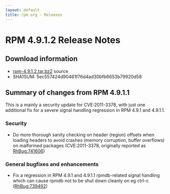 ```yaml
---
layout: default
title: rpm.org - Releases
---
```


# RPM 4.9.1.2 Release Notes



## Download information
 * [rpm-4.9.1.2.tar.bz2](http://archive.rpm.org/releases/rpm-4.9.x/rpm-4.9.1.2.tar.bz2) source
 * SHA1SUM: 5ec557424d90461f76d4ad30bfb6653b79920d58

## Summary of changes from RPM 4.9.1.1

This is a mainly a security update for CVE:2011-3378, with just one
additional fix for a severe signal handling regression in RPM 4.9.1
and 4.9.1.1.

### Security
 * Do more thorough sanity checking on header (region) offsets when loading headers to avoid crashes
   (memory corruption, buffer overflows) on malformed packages (CVE:2011-3378, originally reported as [RhBug:741606](https://bugzilla.redhat.com/show_bug.cgi?id=741606))

### General bugfixes and enhancements
 * Fix a regression in RPM 4.9.1 and 4.9.1.1 rpmdb-related signal handling which can cause rpmdb not to be shut down
   cleanly on eg ctrl-c ([RhBug:739492](https://bugzilla.redhat.com/show_bug.cgi?id=739492))                                             